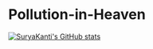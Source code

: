 # Pollution-in-Heaven
[![SuryaKanti's GitHub stats](https://github-readme-stats.vercel.app/api?username=Suryakanti003)](https://github.com/Suryakanti003)
